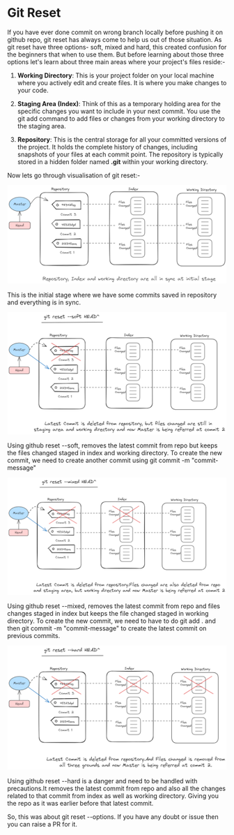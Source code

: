 # Git Reset

If you have ever done commit on wrong branch locally before pushing it on github repo, git reset has always come to help us out of those situation. As git reset have three options- soft, mixed and hard, this created confusion for the beginners that when to use them. But before learning about those three options let's learn about three main areas where your project's files reside:-

1. **Working Directory**: 
This is your project folder on your local machine where you actively edit and create files.     It is where you make changes to your code.

2. **Staging Area (Index)**:
Think of this as a temporary holding area for the specific changes you want to include in your next commit. You use the git add command to add files or changes from your working directory to the staging area.

3. **Repository**:
This is the central storage for all your committed versions of the project. It holds the complete history of changes, including snapshots of your files at each commit point. The repository is typically stored in a hidden folder named **.git** within your working directory.

Now lets go through visualisation of git reset:-

![github-reset-init](images/git-reset-init.png)

This is the initial stage where we have some commits saved in repository and everything is in sync.

![github-reset-init](images/git-reset-soft.png)

Using github reset --soft, removes the latest commit from repo but keeps the files changed staged in index and working directory. To create the new commit, we need to create another commit using git commit -m "commit-message"

![github-reset-init](images/git-reset-mixed.png)

Using github reset --mixed, removes the latest commit from repo and files changes staged in index but keeps the file changed staged in working directory. To create the new commit, we need to have to do git add . and then git commit -m "commit-message" to create the latest commit on previous commits.

![github-reset-init](images/git-reset-hard.png)

Using github reset --hard is a danger and need to be handled with precautions.It removes the latest commit from repo and also all the changes related to that commit from index as well as working directory. Giving you the repo as it was earlier before that latest commit.

So, this was about git reset --options. If you have any doubt or issue then you can raise a PR for it.
